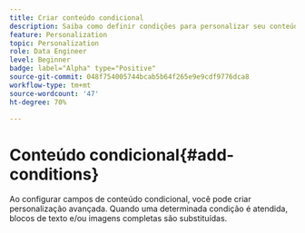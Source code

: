 ```yaml
---
title: Criar conteúdo condicional
description: Saiba como definir condições para personalizar seu conteúdo na interface do usuário da Web do Adobe Campaign
feature: Personalization
topic: Personalization
role: Data Engineer
level: Beginner
badge: label="Alpha" type="Positive"
source-git-commit: 048f754005744bcab5b64f265e9e9cdf9776dca8
workflow-type: tm+mt
source-wordcount: '47'
ht-degree: 70%

---
```



# Conteúdo condicional{#add-conditions}

Ao configurar campos de conteúdo condicional, você pode criar personalização avançada. Quando uma determinada condição é atendida, blocos de texto e/ou imagens completas são substituídas.
